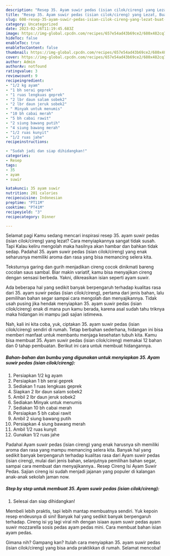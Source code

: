 ```yaml
---
description: "Resep 35. Ayam suwir pedas (isian cilok/cireng) yang Lezat, Buat Buka Puasa Lezat Sekali"
title: "Resep 35. Ayam suwir pedas (isian cilok/cireng) yang Lezat, Buat Buka Puasa Lezat Sekali"
slug: 608-resep-35-ayam-suwir-pedas-isian-cilok-cireng-yang-lezat-buat-buka-puasa-lezat-sekali
category: Uncategorized
date: 2023-02-26T11:19:45.683Z
image: https://img-global.cpcdn.com/recipes/657e54ad43b69ce2/680x482cq70/35-ayam-suwir-pedas-isian-cilokcireng-foto-resep-utama.jpg
hideToc: false
enableToc: true
enableTocContent: false
thumbnail: https://img-global.cpcdn.com/recipes/657e54ad43b69ce2/680x482cq70/35-ayam-suwir-pedas-isian-cilokcireng-foto-resep-utama.jpg
cover: https://img-global.cpcdn.com/recipes/657e54ad43b69ce2/680x482cq70/35-ayam-suwir-pedas-isian-cilokcireng-foto-resep-utama.jpg
author: Admin
authorAv: notfound
ratingvalue: 3
reviewcount: 9
recipeingredient:
- "1/2 kg ayam"
- "1 bh serai geprek"
- "1 ruas lengkuas geprek"
- "2 lbr daun salam sobek2"
- "2 lbr daun jeruk sobek2"
- " Minyak untuk menumis"
- "10 bh cabai merah"
- "5 bh cabai rawit"
- "2 siung bawang putih"
- "4 siung bawang merah"
- "1/2 ruas kunyit"
- "1/2 ruas jahe"
recipeinstructions:

- "Sudah jadi dan siap dihidangkan!"
categories:
- Resep
tags:
- 35
- ayam
- suwir

katakunci: 35 ayam suwir 
nutrition: 201 calories
recipecuisine: Indonesian
preptime: "PT11M"
cooktime: "PT41M"
recipeyield: "3"
recipecategory: Dinner

---
```



Selamat pagi Kamu sedang mencari inspirasi resep 35. ayam suwir pedas (isian cilok/cireng) yang lezat? Cara menyiapkannya sangat tidak susah. Tapi Kalau keliru mengolah maka hasilnya akan hambar dan bahkan tidak sedap. Padahal 35. ayam suwir pedas (isian cilok/cireng) yang enak seharusnya memiliki aroma dan rasa yang bisa memancing selera kita.


Teksturnya garing dan gurih menjadikan cireng cocok dinikmati bareng cocolan saus sambal. Biar makin variatif, kamu bisa menyajikan cireng dengan sensasi berbeda. Yakni, dikreasikan isian seperti ayam suwir.

Ada beberapa hal yang sedikit banyak berpengaruh terhadap kualitas rasa dari 35. ayam suwir pedas (isian cilok/cireng), pertama dari jenis bahan, lalu pemilihan bahan segar sampai cara mengolah dan menyajikannya. Tidak usah pusing jika hendak menyiapkan 35. ayam suwir pedas (isian cilok/cireng) enak di mana pun kamu berada, karena asal sudah tahu triknya maka hidangan ini mampu jadi sajian istimewa.


Nah, kali ini kita coba, yuk, ciptakan 35. ayam suwir pedas (isian cilok/cireng) sendiri di rumah. Tetap berbahan sederhana, hidangan ini bisa memberi manfaat untuk membantu menjaga kesehatan tubuh kita. Kamu bisa membuat 35. Ayam suwir pedas (isian cilok/cireng) memakai 12 bahan dan 0 tahap pembuatan. Berikut ini cara untuk membuat hidangannya.

<!--inarticleads1-->

##### Bahan-bahan dan bumbu yang digunakan untuk menyiapkan 35. Ayam suwir pedas (isian cilok/cireng):

1. Persiapkan 1/2 kg ayam
1. Persiapkan 1 bh serai geprek
1. Sediakan 1 ruas lengkuas geprek
1. Siapkan 2 lbr daun salam sobek2
1. Ambil 2 lbr daun jeruk sobek2
1. Sediakan  Minyak untuk menumis
1. Sediakan 10 bh cabai merah
1. Persiapkan 5 bh cabai rawit
1. Ambil 2 siung bawang putih
1. Persiapkan 4 siung bawang merah
1. Ambil 1/2 ruas kunyit
1. Gunakan 1/2 ruas jahe


Padahal Ayam suwir pedas (isian cireng) yang enak harusnya sih memiliki aroma dan rasa yang mampu memancing selera kita. Banyak hal yang sedikit banyak berpengaruh terhadap kualitas rasa dari Ayam suwir pedas (isian cireng), mulai dari jenis bahan, selanjutnya pemilihan bahan segar, sampai cara membuat dan menyajikannya.. Resep Cireng Isi Ayam Suwir Pedas. Sajian cireng isi sudah menjadi jajanan yang populer di kalangan anak-anak sekolah jaman now. 

<!--inarticleads2-->

##### Step by step untuk membuat 35. Ayam suwir pedas (isian cilok/cireng):


1. Selesai dan siap dihidangkan!

Membeli lebih praktis, tapi lebih mantap membuatnya sendiri. Yuk kepoin resep endeusnya di sini! Banyak hal yang sedikit banyak berpengaruh terhadap. Cireng isi yg lagi viral nih dengan isiaan ayam suwir pedas ayam suwir mozzarella sosis pedas ayam pedas mini. Cara membuat bahan isian ayam pedas. 

Gimana nih? Gampang kan? Itulah cara menyiapkan 35. ayam suwir pedas (isian cilok/cireng) yang bisa anda praktikkan di rumah. Selamat mencoba!
